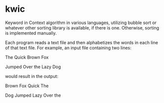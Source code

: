 # kwic
Keyword in Context algorithm in various languages, utilizing bubble sort or whatever other sorting library is available, if there is one. 
Otherwise, sorting is implemented manually.

Each program reads a text file and then alphabetizes the words in each line of that text file. For example, an input file containing two lines:

The Quick Brown Fox

Jumped Over the Lazy Dog

would result in the output:

Brown Fox Quick The

Dog Jumped Lazy Over the
